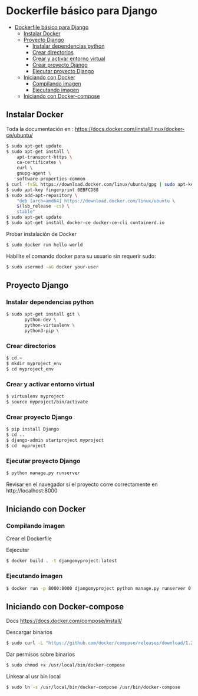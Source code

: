 # Dockerfile básico para Django

- [Dockerfile básico para Django](#dockerfile-b%c3%a1sico-para-django)
  - [Instalar Docker](#instalar-docker)
  - [Proyecto Django](#proyecto-django)
    - [Instalar dependencias python](#instalar-dependencias-python)
    - [Crear directorios](#crear-directorios)
    - [Crear y activar entorno virtual](#crear-y-activar-entorno-virtual)
    - [Crear proyecto Django](#crear-proyecto-django)
    - [Ejecutar proyecto Django](#ejecutar-proyecto-django)
  - [Iniciando con Docker](#iniciando-con-docker)
    - [Compilando imagen](#compilando-imagen)
    - [Ejecutando imagen](#ejecutando-imagen)
  - [Iniciando con Docker-compose](#iniciando-con-docker-compose)

## Instalar Docker

Toda la documentación en : https://docs.docker.com/install/linux/docker-ce/ubuntu/

```bash
$ sudo apt-get update
$ sudo apt-get install \
    apt-transport-https \
    ca-certificates \
    curl \
    gnupg-agent \
    software-properties-common
$ curl -fsSL https://download.docker.com/linux/ubuntu/gpg | sudo apt-key add -
$ sudo apt-key fingerprint 0EBFCD88
$ sudo add-apt-repository \
    "deb [arch=amd64] https://download.docker.com/linux/ubuntu \
    $(lsb_release -cs) \
    stable"
$ sudo apt-get update
$ sudo apt-get install docker-ce docker-ce-cli containerd.io

```

Probar instalación de Docker

```bash
$ sudo docker run hello-world
```
Habilite el comando docker para su usuario sin requerir sudo:

```bash
$ sudo usermod -aG docker your-user
```

## Proyecto Django

### Instalar dependencias python

```bash
$ sudo apt-get install git \
       python-dev \
       python-virtualenv \
       python3-pip \
```
### Crear directorios

```bash
$ cd ~
$ mkdir myproject_env
$ cd myproject_env
```

### Crear y activar entorno virtual

```bash
$ virtualenv myproject
$ source myproject/bin/activate
```

### Crear proyecto Django

```bash
$ pip install Django
$ cd ..
$ django-admin startproject myproject
$ cd  myproject
```

### Ejecutar proyecto Django

```bash
$ python manage.py runserver
```
Revisar en el navegador si el proyecto corre correctamente en 
http://localhost:8000

## Iniciando con Docker

### Compilando imagen

Crear el Dockerfile

Eejecutar

```bash
$ docker build . -t djangomyproject:latest
```

### Ejecutando imagen

```bash
$ docker run -p 8000:8000 djangomyproject python manage.py runserver 0:8000
```

## Iniciando con Docker-compose

Docs https://docs.docker.com/compose/install/

Descargar binarios

```bash
$ sudo curl -L "https://github.com/docker/compose/releases/download/1.25.4/docker-compose-$(uname -s)-$(uname -m)" -o /usr/local/bin/docker-compose
```

Dar permisos sobre binarios

```bash
$ sudo chmod +x /usr/local/bin/docker-compose
```

Linkear al usr bin local

```bash
$ sudo ln -s /usr/local/bin/docker-compose /usr/bin/docker-compose
```

